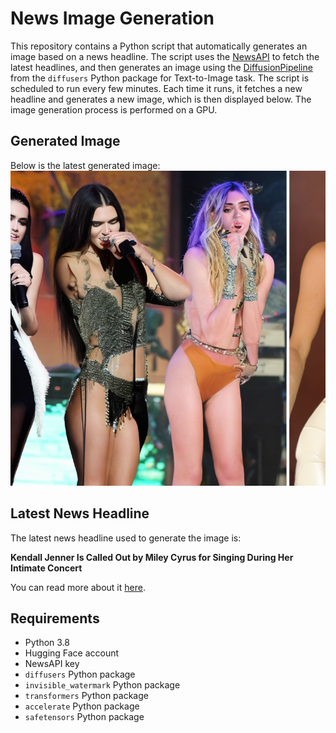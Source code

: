 # News Image Generation
This repository contains a Python script that automatically generates an image based on a news headline. The script uses the [NewsAPI](https://newsapi.org/) to fetch the latest headlines, and then generates an image using the [DiffusionPipeline](https://github.com/huggingface/diffusers) from the `diffusers` Python package for Text-to-Image task.
The script is scheduled to run every few minutes. Each time it runs, it fetches a new headline and generates a new image, which is then displayed below. The image generation process is performed on a GPU.

## Generated Image
Below is the latest generated image:
![Generated Image](image.png)

## Latest News Headline
The latest news headline used to generate the image is:

**Kendall Jenner Is Called Out by Miley Cyrus for Singing During Her Intimate Concert**

You can read more about it [here](https://news.google.com/rss/articles/CBMic2h0dHBzOi8vd3d3LmV0b25saW5lLmNvbS9rZW5kYWxsLWplbm5lci1pcy1jYWxsZWQtb3V0LWJ5LW1pbGV5LWN5cnVzLWZvci1zaW5naW5nLWR1cmluZy1oZXItaW50aW1hdGUtY29uY2VydC0yMjk0NTTSAXdodHRwczovL3d3dy5ldG9ubGluZS5jb20va2VuZGFsbC1qZW5uZXItaXMtY2FsbGVkLW91dC1ieS1taWxleS1jeXJ1cy1mb3Itc2luZ2luZy1kdXJpbmctaGVyLWludGltYXRlLWNvbmNlcnQtMjI5NDU0P2FtcA?oc=5).

## Requirements
- Python 3.8
- Hugging Face account
- NewsAPI key
- `diffusers` Python package
- `invisible_watermark` Python package
- `transformers` Python package
- `accelerate` Python package
- `safetensors` Python package
